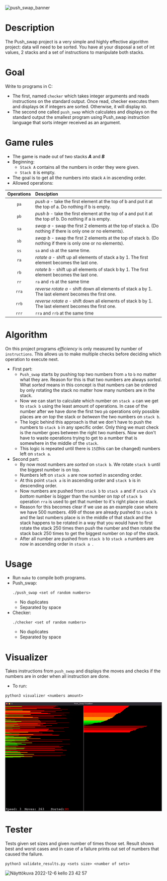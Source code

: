 ![push_swap_banner](https://user-images.githubusercontent.com/86076158/206034679-45963924-cf29-4fcd-ba1e-27e98545497f.gif)

# Description

The Push_swap project is a very simple and highly effective algorithm project: data will need to be sorted. You have at your disposal a set of int values, 2 stacks and a set of instructions to manipulate both stacks.

# Goal

Write to programs in C:

- The first, named `checker` which takes integer arguments and reads instructions on
the standard output. Once read, checker executes them and displays `OK` if integers
are sorted. Otherwise, it will display `KO`.
- The second one called `push_swap` which calculates and displays on the standard
output  the smallest program using Push_swap instruction language that sorts integer received as an argument.

# Game rules

- The game is made out of two stacks ***A*** and ***B***
- Beginning:
    - `Stack A` contains all  the numbers in order they were given.
    - `Stack B` is empty.
- The goal is to get all the numbers into stack `A` in ascending order.
- Allowed operations:

| Operations | Desciption           |
|:-------------:|:-------------|
|      `pa`     | *push a* - take the first element at the top of b and put it at the top of a. Do nothing if b is empty. |
|      `pb`      | *push b* - take the first element at the top of a and put it at the top of b. Do nothing if a is empty.|
|      `sa`| *swap a* - swap the first 2 elements at the top of stack a. (Do nothing if there is only one or no elements).  | 
| `sb` | *swap b* - swap the first 2 elements at the top of stack b. (Do nothing if there is only one or no elements).|
| `ss`|`sa` and `sb` at the same time. |
| `ra`|*rotate a* - shift up all elements of stack a by 1. The first element becomes the last one. |
| `rb`| *rotate b* - shift up all elements of stack b by 1. The first element becomes the last one.|
| `rr`| `ra` and `rb` at the same time|
| `rra`| *reverse rotate a* - shift down all elements of stack a by 1. The last element becomes the first one.|
| `rrb`| *reverse rotate a* - shift down all elements of stack b by 1. The last element becomes the first one.|
| `rrr`| `rra` and `rrb` at the same time|

# Algorithm
On this project programs *efficiency* is only measured by number of `instructions`. This allows us to make multiple checks before deciding which operation to execute next.

- First part:
  - `Push_swap` starts by pushing top two numbers from `a` to `b` no matter what they are. Reason for this is that two numbers are always *sorted*. What *sorted* means
in this concept is that numbers can be ordered by only rotating the stack no matter how many numbers are in the stack.
  - Now we can start to calculate which number on `stack a` can we get to `stack b` using the least amount of operations. 
  In case of the number after we have done the first two `pb` operations only possible places are *on top* the stack or *between* the two numbers on 
  `stack b`.
  - The logic behind this approach is that we don't have to push the numbers to `stack b` in any specific order. Only thing
  we must check is the number goes between the right two numbers. Now we don't have to waste operations trying to get to a number that is somewhere in the middle of the `stack`.
  - This logic is repeated until there is `15`(this can be changed) numbers left on `stack a`.
 - Second part:
   - By now most numbers are *sorted* on `stack b`. We rotate `stack b` until the biggest number is on top.
   - Numbers left on `stack a` are now sorted in ascending order.
   - At this point `stack a` is in ascending order and `stack b` is in descending order.
   - Now numbers are pushed from `stack b` to `stack a` and if `stack a`'s *bottom* number is bigger than the number on *top* of `stack b`
   operation `rra` is used to get that number to it's right place on stack.
   - Reason for this becomes clear if we use as an example case where we have 500 numbers. 499 of those are already pushed to `stack b` and the last numbers place is in the middle of that stack and the stack happens to be rotated in a way that 
   you would have to first rotate the stack 250 times then push the number and then rotate the stack back 250 times to get the biggest number on *top* of the stack.
   - After all number are pushed from `stack b` to `stack a` numbers are now in ascending order in `stack a `.
# Usage
- Run `make` to compile both programs.
- Push_swap:
  ```
  ./push_swap <set of random numbers>
  ```
    - No duplicates
    - Separated by space
- Checker:
  ```
  ./checker <set of random numbers>
  ```
    - No duplicates
    - Separated by space
  
# Visualizer
Takes instructions from `push_swap` and displays the moves and checks if the numbers are in order when all instruction are done.
  - To run:
  ```
  python3 visualizer <numbers amount>
  ```

  ![](https://github.com/atenhune/push_swap/blob/main/push_swap_visualizer.gif)
  
# Tester
  Tests given set sizes and given number of times those set. Result shows best and worst cases and in case of a failure prints out set of numbers that caused the failure.
  ```
  python3 validate_results.py <sets size> <number of sets>
  ```
  
  <img width="363" alt="Näyttökuva 2022-12-6 kello 23 42 57" src="https://user-images.githubusercontent.com/86076158/206030964-74f217ea-bf5f-4f79-9e39-8fafe361d8ef.png">

